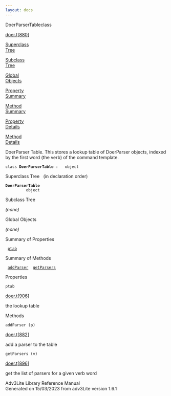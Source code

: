 ```yaml
---
layout: docs
---
```

<span class="title">DoerParserTable</span><span class="type">class</span>

[doer.t](../file/doer.t.html)\[[880](../source/doer.t.html#880)\]

[Superclass  
Tree](#_SuperClassTree_)

[Subclass  
Tree](#_SubClassTree_)

[Global  
Objects](#_ObjectSummary_)

[Property  
Summary](#_PropSummary_)

[Method  
Summary](#_MethodSummary_)

[Property  
Details](#_Properties_)

[Method  
Details](#_Methods_)

<div class="fdesc">

DoerParser Table. This stores a lookup table of DoerParser objects,
indexed by the first word (the verb) of the command template.

`class `**`DoerParserTable`**` :   object`

</div>

<span id="_SuperClassTree_"></span>

<div class="mjhd">

<span class="hdln">Superclass Tree</span>   (in declaration order)

</div>

**`DoerParserTable`**  
`         object`  
<span id="_SubClassTree_"></span>

<div class="mjhd">

<span class="hdln">Subclass Tree</span>  

</div>

*(none)* <span id="_ObjectSummary_"></span>

<div class="mjhd">

<span class="hdln">Global Objects</span>  

</div>

*(none)* <span id="_PropSummary_"></span>

<div class="mjhd">

<span class="hdln">Summary of Properties</span>  

</div>

` `[`ptab`](#ptab)`  `

<span id="_MethodSummary_"></span>

<div class="mjhd">

<span class="hdln">Summary of Methods</span>  

</div>

` `[`addParser`](#addParser)`  `[`getParsers`](#getParsers)`  `

<span id="_Properties_"></span>

<div class="mjhd">

<span class="hdln">Properties</span>  

</div>

<span id="ptab"></span>

`ptab`

[doer.t](../file/doer.t.html)\[[906](../source/doer.t.html#906)\]

<div class="desc">

the lookup table

</div>

<span id="_Methods_"></span>

<div class="mjhd">

<span class="hdln">Methods</span>  

</div>

<span id="addParser"></span>

`addParser (p)`

[doer.t](../file/doer.t.html)\[[882](../source/doer.t.html#882)\]

<div class="desc">

add a parser to the table

</div>

<span id="getParsers"></span>

`getParsers (v)`

[doer.t](../file/doer.t.html)\[[896](../source/doer.t.html#896)\]

<div class="desc">

get the list of parsers for a given verb word

</div>

<div class="ftr">

Adv3Lite Library Reference Manual  
Generated on 15/03/2023 from adv3Lite version 1.6.1

</div>
